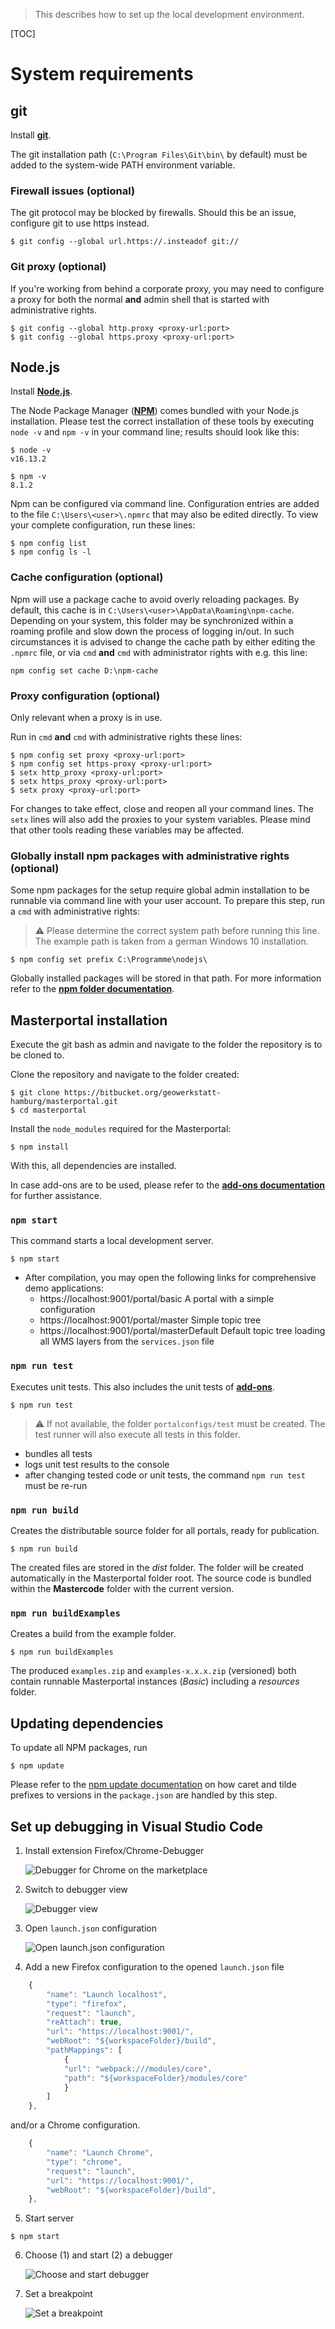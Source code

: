 >This describes how to set up the local development environment.

[TOC]

# System requirements

## git

Install **[git](http://git-scm.com/)**.

The git installation path (`C:\Program Files\Git\bin\` by default) must be added to the system-wide PATH environment variable.

### Firewall issues (optional)

The git protocol may be blocked by firewalls. Should this be an issue, configure git to use https instead.

```console
$ git config --global url.https://.insteadof git://
```

### Git proxy (optional)

If you're working from behind a corporate proxy, you may need to configure a proxy for both the normal **and** admin shell that is started with administrative rights.

```console
$ git config --global http.proxy <proxy-url:port>
$ git config --global https.proxy <proxy-url:port>
```

## Node.js

Install **[Node.js](http://nodejs.org)**.

The Node Package Manager (**[NPM](http://npmjs.org)**) comes bundled with your Node.js installation. Please test the correct installation of these tools by executing `node -v` and `npm -v` in your command line; results should look like this:

```console
$ node -v
v16.13.2

$ npm -v
8.1.2
```

Npm can be configured via command line. Configuration entries are added to the file `C:\Users\<user>\.npmrc` that may also be edited directly. To view your complete configuration, run these lines:

```console
$ npm config list
$ npm config ls -l
```

### Cache configuration (optional)

Npm will use a package cache to avoid overly reloading packages. By default, this cache is in `C:\Users\<user>\AppData\Roaming\npm-cache`. Depending on your system, this folder may be synchronized within a roaming profile and slow down the process of logging in/out. In such circumstances it is advised to change the cache path by either editing the `.npmrc` file, or via `cmd` **and** `cmd` with administrator rights with e.g. this line:

```console
npm config set cache D:\npm-cache
```

### Proxy configuration (optional)

Only relevant when a proxy is in use.

Run in `cmd` **and** `cmd` with administrative rights these lines:

```console
$ npm config set proxy <proxy-url:port>
$ npm config set https-proxy <proxy-url:port>
$ setx http_proxy <proxy-url:port>
$ setx https_proxy <proxy-url:port>
$ setx proxy <proxy-url:port>
```

For changes to take effect, close and reopen all your command lines. The `setx` lines will also add the proxies to your system variables. Please mind that other tools reading these variables may be affected.

### Globally install npm packages with administrative rights (optional)

Some npm packages for the setup require global admin installation to be runnable via command line with your user account. To prepare this step, run a `cmd` with administrative rights:

>⚠️ Please determine the correct system path before running this line. The example path is taken from a german Windows 10 installation.
```console
$ npm config set prefix C:\Programme\nodejs\
```

Globally installed packages will be stored in that path. For more information refer to the **[npm folder documentation](https://docs.npmjs.com/files/folders)**.

## Masterportal installation

Execute the git bash as admin and navigate to the folder the repository is to be cloned to.

Clone the repository and navigate to the folder created:

```console
$ git clone https://bitbucket.org/geowerkstatt-hamburg/masterportal.git
$ cd masterportal
```

Install the `node_modules` required for the Masterportal:

```console
$ npm install
```

With this, all dependencies are installed.

In case add-ons are to be used, please refer to the **[add-ons documentation](addOnsVue.md)** for further assistance.

### `npm start`

This command starts a local development server.

```console
$ npm start
```

- After compilation, you may open the following links for comprehensive demo applications:
    - https://localhost:9001/portal/basic A portal with a simple configuration
    - https://localhost:9001/portal/master Simple topic tree
    - https://localhost:9001/portal/masterDefault Default topic tree loading all WMS layers from the `services.json` file

### `npm run test`

Executes unit tests. This also includes the unit tests of **[add-ons](addonsVue.md)**.

```console
$ npm run test
```

>⚠️ If not available, the folder `portalconfigs/test` must be created. The test runner will also execute all tests in this folder.

- bundles all tests
- logs unit test results to the console
- after changing tested code or unit tests, the command `npm run test` must be re-run

### `npm run build`

Creates the distributable source folder for all portals, ready for publication.

```console
$ npm run build
```

The created files are stored in the *dist* folder. The folder will be created automatically in the Masterportal folder root. The source code is bundled within the **Mastercode** folder with the current version.

### `npm run buildExamples`

Creates a build from the example folder.

```console
$ npm run buildExamples
```

The produced `examples.zip` and `examples-x.x.x.zip` (versioned) both contain runnable Masterportal instances (*Basic*) including a *resources* folder.

## Updating dependencies

To update all NPM packages, run

```console
$ npm update
```

Please refer to the [npm update documentation](https://docs.npmjs.com/cli/v6/commands/npm-update) on how caret and tilde prefixes to versions in the `package.json` are handled by this step.

## Set up debugging in Visual Studio Code

1. Install extension Firefox/Chrome-Debugger

   ![Debugger for Chrome on the marketplace](https://vscode-westus.azurewebsites.net/assets/docs/nodejs/reactjs/debugger-for-chrome.png)

2. Switch to debugger view

   ![Debugger view](https://i0.wp.com/www.mattgoldspink.co.uk/wp-content/uploads/2019/02/Screenshot-2019-02-01-at-21.03.13.png?w=640&ssl=1)

3. Open `launch.json` configuration

   ![Open launch.json configuration](https://docs.microsoft.com/ja-jp/windows/images/vscode-debug-launch-configuration.png)

4. Add a new Firefox configuration to the opened `launch.json` file
```javascript
    {
        "name": "Launch localhost",
        "type": "firefox",
        "request": "launch",
        "reAttach": true,
        "url": "https://localhost:9001/",
        "webRoot": "${workspaceFolder}/build",
        "pathMappings": [
            {
            "url": "webpack:///modules/core",
            "path": "${workspaceFolder}/modules/core"
            }
        ]
    },
```

and/or a Chrome configuration.

```javascript
    {
        "name": "Launch Chrome",
        "type": "chrome",
        "request": "launch",
        "url": "https://localhost:9001/",
        "webRoot": "${workspaceFolder}/build",
    },
```

5. Start server
```console
$ npm start
```

6. Choose (1) and start (2) a debugger

   ![Choose and start debugger](https://i.stack.imgur.com/aJatw.png)

7. Set a breakpoint

    ![Set a breakpoint](https://docs.microsoft.com/en-us/sharepoint/dev/images/vscode-debugging-breakpoint-configured.png)
